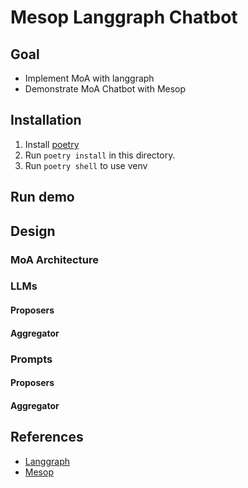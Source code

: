 # Mesop Langgraph Chatbot
## Goal
- Implement MoA with langgraph
- Demonstrate MoA Chatbot with Mesop

## Installation
1. Install [poetry](https://python-poetry.org/docs/#installation)
2. Run `poetry install` in this directory.
3. Run `poetry shell` to use venv

## Run demo


## Design
### MoA Architecture

### LLMs
#### Proposers
#### Aggregator

### Prompts
#### Proposers
#### Aggregator

## References
- [Langgraph](https://langchain-ai.github.io/langgraph/)
- [Mesop](https://google.github.io/mesop/)